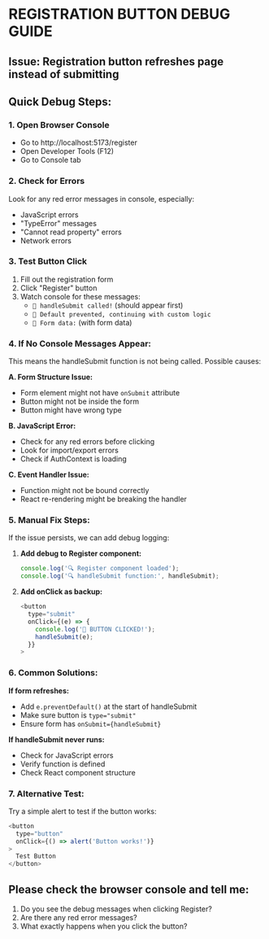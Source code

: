 # REGISTRATION BUTTON DEBUG GUIDE

## Issue: Registration button refreshes page instead of submitting

## Quick Debug Steps:

### 1. Open Browser Console
- Go to http://localhost:5173/register
- Open Developer Tools (F12)
- Go to Console tab

### 2. Check for Errors
Look for any red error messages in console, especially:
- JavaScript errors
- "TypeError" messages
- "Cannot read property" errors
- Network errors

### 3. Test Button Click
1. Fill out the registration form
2. Click "Register" button
3. Watch console for these messages:
   - `🎯 handleSubmit called!` (should appear first)
   - `🚀 Default prevented, continuing with custom logic`
   - `📝 Form data:` (with form data)

### 4. If No Console Messages Appear:
This means the handleSubmit function is not being called. Possible causes:

**A. Form Structure Issue:**
- Form element might not have `onSubmit` attribute
- Button might not be inside the form
- Button might have wrong type

**B. JavaScript Error:**
- Check for any red errors before clicking
- Look for import/export errors
- Check if AuthContext is loading

**C. Event Handler Issue:**
- Function might not be bound correctly
- React re-rendering might be breaking the handler

### 5. Manual Fix Steps:

If the issue persists, we can add debug logging:

1. **Add debug to Register component:**
   ```javascript
   console.log('🔍 Register component loaded');
   console.log('🔍 handleSubmit function:', handleSubmit);
   ```

2. **Add onClick as backup:**
   ```javascript
   <button
     type="submit"
     onClick={(e) => {
       console.log('🔴 BUTTON CLICKED!');
       handleSubmit(e);
     }}
   >
   ```

### 6. Common Solutions:

**If form refreshes:**
- Add `e.preventDefault()` at the start of handleSubmit
- Make sure button is `type="submit"`
- Ensure form has `onSubmit={handleSubmit}`

**If handleSubmit never runs:**
- Check for JavaScript errors
- Verify function is defined
- Check React component structure

### 7. Alternative Test:
Try a simple alert to test if the button works:

```javascript
<button
  type="button"
  onClick={() => alert('Button works!')}
>
  Test Button
</button>
```

## Please check the browser console and tell me:
1. Do you see the debug messages when clicking Register?
2. Are there any red error messages?
3. What exactly happens when you click the button?
